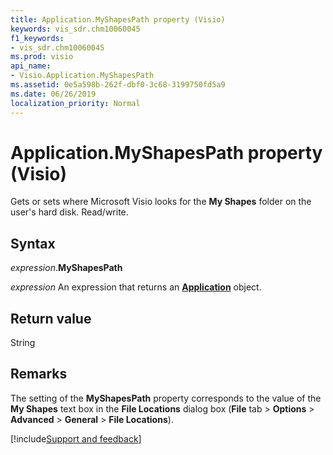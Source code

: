 ```yaml
---
title: Application.MyShapesPath property (Visio)
keywords: vis_sdr.chm10060045
f1_keywords:
- vis_sdr.chm10060045
ms.prod: visio
api_name:
- Visio.Application.MyShapesPath
ms.assetid: 0e5a598b-262f-dbf0-3c68-3199750fd5a9
ms.date: 06/26/2019
localization_priority: Normal
---
```



# Application.MyShapesPath property (Visio)

Gets or sets where Microsoft Visio looks for the **My Shapes** folder on the user's hard disk. Read/write.


## Syntax

_expression_.**MyShapesPath**

_expression_ An expression that returns an **[Application](Visio.Application.md)** object.


## Return value

String


## Remarks

The setting of the **MyShapesPath** property corresponds to the value of the **My Shapes** text box in the **File Locations** dialog box (**File** tab > **Options** > **Advanced** > **General** > **File Locations**).

[!include[Support and feedback](~/includes/feedback-boilerplate.md)]